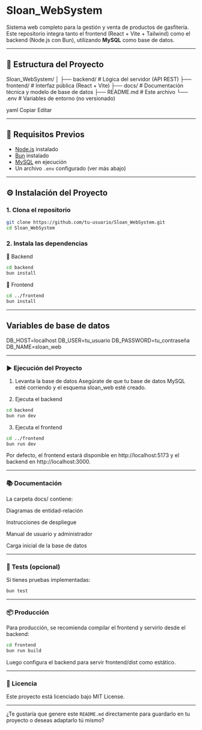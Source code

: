 # Sloan_WebSystem

Sistema web completo para la gestión y venta de productos de gasfitería. Este repositorio integra tanto el frontend (React + Vite + Tailwind) como el backend (Node.js con Bun), utilizando **MySQL** como base de datos.

---

## 📁 Estructura del Proyecto

Sloan_WebSystem/
│
├── backend/ # Lógica del servidor (API REST)
├── frontend/ # Interfaz pública (React + Vite)
├── docs/ # Documentación técnica y modelo de base de datos
├── README.md # Este archivo
└── .env # Variables de entorno (no versionado)

yaml
Copiar
Editar

---

## 🚀 Requisitos Previos

- [Node.js](https://nodejs.org/) instalado
- [Bun](https://bun.sh/) instalado
- [MySQL](https://www.mysql.com/) en ejecución
- Un archivo `.env` configurado (ver más abajo)

---

## ⚙️ Instalación del Proyecto

### 1. Clona el repositorio

```bash
git clone https://github.com/tu-usuario/Sloan_WebSystem.git
cd Sloan_WebSystem
```

### 2. Instala las dependencias
🔹 Backend
```bash Copiar Editar
cd backend
bun install
```
🔹 Frontend
```bash Copiar Editar
cd ../frontend
bun install
```
---


## Variables de base de datos
DB_HOST=localhost
DB_USER=tu_usuario
DB_PASSWORD=tu_contraseña
DB_NAME=sloan_web

---

### ▶️ Ejecución del Proyecto

1. Levanta la base de datos
Asegúrate de que tu base de datos MySQL esté corriendo y el esquema sloan_web esté creado.

2. Ejecuta el backend
```bash Copiar Editar
cd backend
bun run dev
```
3. Ejecuta el frontend
```bash Copiar Editar
cd ../frontend
bun run dev
```
Por defecto, el frontend estará disponible en http://localhost:5173 y el backend en http://localhost:3000.

---

### 📚 Documentación
La carpeta docs/ contiene:

Diagramas de entidad-relación

Instrucciones de despliegue

Manual de usuario y administrador

Carga inicial de la base de datos

---

### 🧪 Tests (opcional)
Si tienes pruebas implementadas:

```bash Copiar Editar
bun test
```

---

### 📦 Producción
Para producción, se recomienda compilar el frontend y servirlo desde el backend:

```bash Copiar Editar
cd frontend
bun run build
```
Luego configura el backend para servir frontend/dist como estático.

---

### 📌 Licencia
Este proyecto está licenciado bajo MIT License.


---

¿Te gustaría que genere este `README.md` directamente para guardarlo en tu proyecto o deseas adaptarlo tú mismo?







